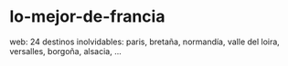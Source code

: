 # lo-mejor-de-francia
web: 24 destinos inolvidables: paris, bretaña, normandía, valle del loira, versalles, borgoña, alsacia, ...
